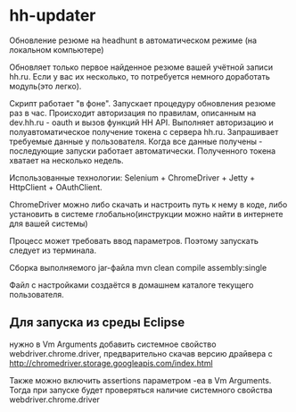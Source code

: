 # hh-updater
Обновление резюме на headhunt в автоматическом режиме (на локальном компьютере)

Обновляет только первое найденное резюме вашей учётной записи hh.ru. 
Если у вас их несколько, то потребуется немного доработать модуль(это легко).

Скрипт работает "в фоне". Запускает процедуру обновления резюме раз в час.
Происходит авторизация по правилам, описанным на dev.hh.ru - oauth и вызов функций HH API.
Выполняет авторизацию и полуавтоматическое получение токена с сервера hh.ru.
Запрашивает требуемые данные у пользователя. 
Когда все данные получены - последующие запуски работает автоматически. 
Полученного токена хватает на несколько недель.  

Использованные технологии: Selenium + ChromeDriver + Jetty + HttpClient + OAuthClient. 

ChromeDriver можно либо скачать и настроить путь к нему в коде,
либо установить в системе глобально(инструкции можно найти в интернете для вашей системы)

Процесс может требовать ввод параметров. Поэтому запускать следует из терминала.

Сборка выполняемого jar-файла
mvn clean compile assembly:single


Файл с настройками создаётся в домашнем каталоге текущего пользователя.


## Для запуска из среды Eclipse
нужно в Vm Arguments добавить системное свойство webdriver.chrome.driver, 
предварительно скачав версию драйвера с http://chromedriver.storage.googleapis.com/index.html

Также можно включить assertions параметром -ea в Vm Arguments. 
Тогда при запуске будет проверяться наличие системного свойства webdriver.chrome.driver


